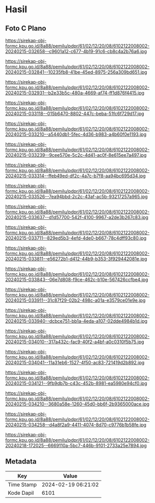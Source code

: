 # Hasil

## Foto C Plano

https://sirekap-obj-formc.kpu.go.id/8a88/pemilu/pdpr/61/02/12/20/08/6102122008002-20240215-032658--c9601a12-c677-4b19-91c6-cb8c4a2b76a6.jpg

https://sirekap-obj-formc.kpu.go.id/8a88/pemilu/pdpr/61/02/12/20/08/6102122008002-20240215-032841--10235fb8-41be-45ed-8975-256a309bd651.jpg

https://sirekap-obj-formc.kpu.go.id/8a88/pemilu/pdpr/61/02/12/20/08/6102122008002-20240215-032931--b2e33b5c-480a-4669-af74-ff1d876f4415.jpg

https://sirekap-obj-formc.kpu.go.id/8a88/pemilu/pdpr/61/02/12/20/08/6102122008002-20240215-033118--015b6470-8802-447c-beba-51fc6f729d17.jpg

https://sirekap-obj-formc.kpu.go.id/8a88/pemilu/pdpr/61/02/12/20/08/6102122008002-20240215-033210--a5440db1-5fec-4d36-b983-a4b60f0e1193.jpg

https://sirekap-obj-formc.kpu.go.id/8a88/pemilu/pdpr/61/02/12/20/08/6102122008002-20240215-033239--9cee570e-5c2c-4d41-ac0f-8e615ee7a497.jpg

https://sirekap-obj-formc.kpu.go.id/8a88/pemilu/pdpr/61/02/12/20/08/6102122008002-20240215-033314--ffeb49ed-df2c-4a7c-b7f8-aa94bc695d34.jpg

https://sirekap-obj-formc.kpu.go.id/8a88/pemilu/pdpr/61/02/12/20/08/6102122008002-20240215-033526--7ea94bbd-2c2c-43af-ac5b-93217257a965.jpg

https://sirekap-obj-formc.kpu.go.id/8a88/pemilu/pdpr/61/02/12/20/08/6102122008002-20240215-033637--d1d57700-542f-4100-9967-a2de3b267c83.jpg

https://sirekap-obj-formc.kpu.go.id/8a88/pemilu/pdpr/61/02/12/20/08/6102122008002-20240215-033711--829ed5b3-4efd-4de0-b667-78c4dff93c80.jpg

https://sirekap-obj-formc.kpu.go.id/8a88/pemilu/pdpr/61/02/12/20/08/6102122008002-20240215-033811--e56272b1-d412-44b9-b353-3f929442081e.jpg

https://sirekap-obj-formc.kpu.go.id/8a88/pemilu/pdpr/61/02/12/20/08/6102122008002-20240215-033843--06e7d808-f9ce-462c-b10e-567426ccfbe4.jpg

https://sirekap-obj-formc.kpu.go.id/8a88/pemilu/pdpr/61/02/12/20/08/6102122008002-20240215-033911--31c87f29-02b2-498c-a01a-e3579ce01e9e.jpg

https://sirekap-obj-formc.kpu.go.id/8a88/pemilu/pdpr/61/02/12/20/08/6102122008002-20240215-033940--dcbce751-bb1a-4eda-a107-02dde4984b1d.jpg

https://sirekap-obj-formc.kpu.go.id/8a88/pemilu/pdpr/61/02/12/20/08/6102122008002-20240215-034010--317a432c-fac9-40f2-a4bf-a0c0310f5b75.jpg

https://sirekap-obj-formc.kpu.go.id/8a88/pemilu/pdpr/61/02/12/20/08/6102122008002-20240215-034041--11a31eb6-1527-4f50-ac83-721419d2b892.jpg

https://sirekap-obj-formc.kpu.go.id/8a88/pemilu/pdpr/61/02/12/20/08/6102122008002-20240215-034121--9fb9db7b-c43c-452b-8981-ea5980e94cf0.jpg

https://sirekap-obj-formc.kpu.go.id/8a88/pemilu/pdpr/61/02/12/20/08/6102122008002-20240215-034210--3680a58e-1260-45d0-bb6f-2b9365000ace.jpg

https://sirekap-obj-formc.kpu.go.id/8a88/pemilu/pdpr/61/02/12/20/08/6102122008002-20240215-034258--d4a8f2a9-4411-4074-8d70-c9776b1b58fe.jpg

https://sirekap-obj-formc.kpu.go.id/8a88/pemilu/pdpr/61/02/12/20/08/6102122008002-20240218-172025--6669110a-5bc7-446b-9101-2733a25e7894.jpg


## Metadata

| Key        | Value               |
| ---------- | ------------------- |
| Time Stamp | 2024-02-19 06:21:02 |
| Kode Dapil | 6101                |



